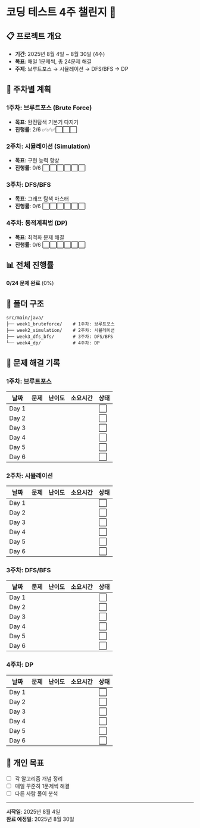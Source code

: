 # 코딩 테스트 4주 챌린지 🚀

## 📋 프로젝트 개요
- **기간**: 2025년 8월 4일 ~ 8월 30일 (4주)
- **목표**: 매일 1문제씩, 총 24문제 해결
- **주제**: 브루트포스 → 시뮬레이션 → DFS/BFS → DP

## 📅 주차별 계획

### 1주차: 브루트포스 (Brute Force)
- **목표**: 완전탐색 기본기 다지기
- **진행률**: 2/6 ✅✅✅⬜⬜⬜

### 2주차: 시뮬레이션 (Simulation)  
- **목표**: 구현 능력 향상
- **진행률**: 0/6 ⬜⬜⬜⬜⬜⬜

### 3주차: DFS/BFS
- **목표**: 그래프 탐색 마스터
- **진행률**: 0/6 ⬜⬜⬜⬜⬜⬜

### 4주차: 동적계획법 (DP)
- **목표**: 최적화 문제 해결
- **진행률**: 0/6 ⬜⬜⬜⬜⬜⬜

## 📊 전체 진행률
**0/24 문제 완료** (0%)

## 📁 폴더 구조
```
src/main/java/
├── week1_bruteforce/    # 1주차: 브루트포스
├── week2_simulation/    # 2주차: 시뮬레이션  
├── week3_dfs_bfs/       # 3주차: DFS/BFS
└── week4_dp/            # 4주차: DP
```

## 📝 문제 해결 기록

### 1주차: 브루트포스
| 날짜 | 문제 | 난이도 | 소요시간 | 상태 |
|------|------|--------|----------|------|
| Day 1 |  |  |  | ⬜ |
| Day 2 |  |  |  | ⬜ |
| Day 3 |  |  |  | ⬜ |
| Day 4 |  |  |  | ⬜ |
| Day 5 |  |  |  | ⬜ |
| Day 6 |  |  |  | ⬜ |

### 2주차: 시뮬레이션
| 날짜 | 문제 | 난이도 | 소요시간 | 상태 |
|------|------|--------|----------|------|
| Day 1 |  |  |  | ⬜ |
| Day 2 |  |  |  | ⬜ |
| Day 3 |  |  |  | ⬜ |
| Day 4 |  |  |  | ⬜ |
| Day 5 |  |  |  | ⬜ |
| Day 6 |  |  |  | ⬜ |

### 3주차: DFS/BFS
| 날짜 | 문제 | 난이도 | 소요시간 | 상태 |
|------|------|--------|----------|------|
| Day 1 |  |  |  | ⬜ |
| Day 2 |  |  |  | ⬜ |
| Day 3 |  |  |  | ⬜ |
| Day 4 |  |  |  | ⬜ |
| Day 5 |  |  |  | ⬜ |
| Day 6 |  |  |  | ⬜ |

### 4주차: DP
| 날짜 | 문제 | 난이도 | 소요시간 | 상태 |
|------|------|--------|----------|------|
| Day 1 |  |  |  | ⬜ |
| Day 2 |  |  |  | ⬜ |
| Day 3 |  |  |  | ⬜ |
| Day 4 |  |  |  | ⬜ |
| Day 5 |  |  |  | ⬜ |
| Day 6 |  |  |  | ⬜ |

## 🎯 개인 목표
- [ ] 각 알고리즘 개념 정리
- [ ] 매일 꾸준히 1문제씩 해결
- [ ] 다른 사람 풀이 분석

---
**시작일**: 2025년 8월 4일  
**완료 예정일**: 2025년 8월 30일
